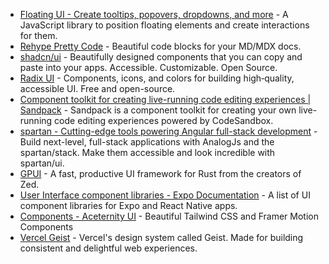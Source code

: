 - [Floating UI - Create tooltips, popovers, dropdowns, and more](https://floating-ui.com/) - A JavaScript library to position floating elements and create interactions for them.
- [Rehype Pretty Code](https://rehype-pretty-code.netlify.app/) - Beautiful code blocks for your MD/MDX docs.
- [shadcn/ui](https://ui.shadcn.com/) - Beautifully designed components that you can copy and paste into your apps. Accessible. Customizable. Open Source.
- [Radix UI](https://www.radix-ui.com/) - Components, icons, and colors for building high‑quality, accessible UI. Free and open-source.
- [Component toolkit for creating live-running code editing experiences | Sandpack](https://sandpack.codesandbox.io/) - Sandpack is a component toolkit for creating your own live-running code editing experiences powered by CodeSandbox.
- [spartan - Cutting-edge tools powering Angular full-stack development](https://www.spartan.ng/) - Build next-level, full-stack applications with AnalogJs and the spartan/stack. Make them accessible and look incredible with spartan/ui.
- [GPUI](https://www.gpui.rs/) - A fast, productive UI framework for Rust from the creators of Zed.
- [User Interface component libraries - Expo Documentation](https://docs.expo.dev/ui-programming/user-interface-libraries/) - A list of UI component libraries for Expo and React Native apps.
- [Components - Aceternity UI](https://ui.aceternity.com/components) - Beautiful Tailwind CSS and Framer Motion Components
- [Vercel Geist](https://vercel.com/geist/introduction) - Vercel's design system called Geist. Made for building consistent and delightful web experiences.